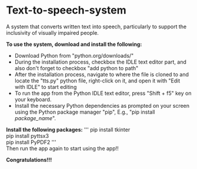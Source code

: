 # Text-to-speech-system
A system that converts written text into speech, particularly to support the inclusivity of visually impaired people.

**To use the system, download and install the following:**
- Download Python from "python.org/downloads/"
- During the installation process, checkbox the IDLE text editor part, and also don't forget to checkbox "add python to path"
- After the installation process, navigate to where the file is cloned to and locate the "tts.py" python file, right-click on it, and open it with "Edit with IDLE" to start editing
- To run the app from the Python IDLE text editor, press "Shift + f5" key on your keyboard.
- Install the necessary Python dependencies as prompted on your screen using the Python package manager "pip", E.g., "pip install *package_name*".

**Install the following packages:**
'''
pip install tkinter <br>
pip install pyttsx3 <br>
pip install PyPDF2
'''
<br>
Then run the app again to start using the app!!

**Congratulations!!!**
